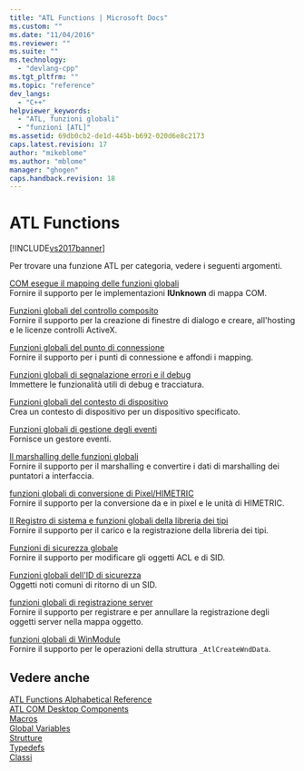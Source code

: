 ```yaml
---
title: "ATL Functions | Microsoft Docs"
ms.custom: ""
ms.date: "11/04/2016"
ms.reviewer: ""
ms.suite: ""
ms.technology: 
  - "devlang-cpp"
ms.tgt_pltfrm: ""
ms.topic: "reference"
dev_langs: 
  - "C++"
helpviewer_keywords: 
  - "ATL, funzioni globali"
  - "funzioni [ATL]"
ms.assetid: 69db0cb2-de1d-445b-b692-020d6e8c2173
caps.latest.revision: 17
author: "mikeblome"
ms.author: "mblome"
manager: "ghogen"
caps.handback.revision: 18
---
```

# ATL Functions
[!INCLUDE[vs2017banner](../../assembler/inline/includes/vs2017banner.md)]

Per trovare una funzione ATL per categoria, vedere i seguenti argomenti.  
  
 [COM esegue il mapping delle funzioni globali](../../atl/reference/com-map-global-functions.md)  
 Fornire il supporto per le implementazioni **IUnknown** di mappa COM.  
  
 [Funzioni globali del controllo composito](../../atl/reference/composite-control-global-functions.md)  
 Fornire il supporto per la creazione di finestre di dialogo e creare, all'hosting e le licenze controlli ActiveX.  
  
 [Funzioni globali del punto di connessione](../../atl/reference/connection-point-global-functions.md)  
 Fornire il supporto per i punti di connessione e affondi i mapping.  
  
 [Funzioni globali di segnalazione errori e il debug](../../atl/reference/debugging-and-error-reporting-global-functions.md)  
 Immettere le funzionalità utili di debug e tracciatura.  
  
 [Funzioni globali del contesto di dispositivo](../../atl/reference/device-context-global-functions.md)  
 Crea un contesto di dispositivo per un dispositivo specificato.  
  
 [Funzioni globali di gestione degli eventi](../../atl/reference/event-handling-global-functions.md)  
 Fornisce un gestore eventi.  
  
 [Il marshalling delle funzioni globali](../../atl/reference/marshaling-global-functions.md)  
 Fornire il supporto per il marshalling e convertire i dati di marshalling dei puntatori a interfaccia.  
  
 [funzioni globali di conversione di Pixel\/HIMETRIC](../../atl/reference/pixel-himetric-conversion-global-functions.md)  
 Fornire il supporto per la conversione da e in pixel e le unità di HIMETRIC.  
  
 [Il Registro di sistema e funzioni globali della libreria dei tipi](../../atl/reference/registry-and-typelib-global-functions.md)  
 Fornire il supporto per il carico e la registrazione della libreria dei tipi.  
  
 [Funzioni di sicurezza globale](../../atl/reference/security-global-functions.md)  
 Fornire il supporto per modificare gli oggetti ACL e di SID.  
  
 [Funzioni globali dell'ID di sicurezza](../../atl/reference/security-identifier-global-functions.md)  
 Oggetti noti comuni di ritorno di un SID.  
  
 [funzioni globali di registrazione server](../../atl/reference/server-registration-global-functions.md)  
 Fornire il supporto per registrare e per annullare la registrazione degli oggetti server nella mappa oggetto.  
  
 [funzioni globali di WinModule](../../atl/reference/winmodule-global-functions.md)  
 Fornire il supporto per le operazioni della struttura `_AtlCreateWndData`.  
  
## Vedere anche  
 [ATL Functions Alphabetical Reference](../Topic/ATL%20Functions%20Alphabetical%20Reference.md)   
 [ATL COM Desktop Components](../../atl/atl-com-desktop-components.md)   
 [Macros](../../atl/reference/atl-macros.md)   
 [Global Variables](../../atl/reference/atl-global-variables.md)   
 [Strutture](../../atl/reference/atl-structures.md)   
 [Typedefs](../../atl/reference/atl-typedefs.md)   
 [Classi](../../atl/reference/atl-classes.md)